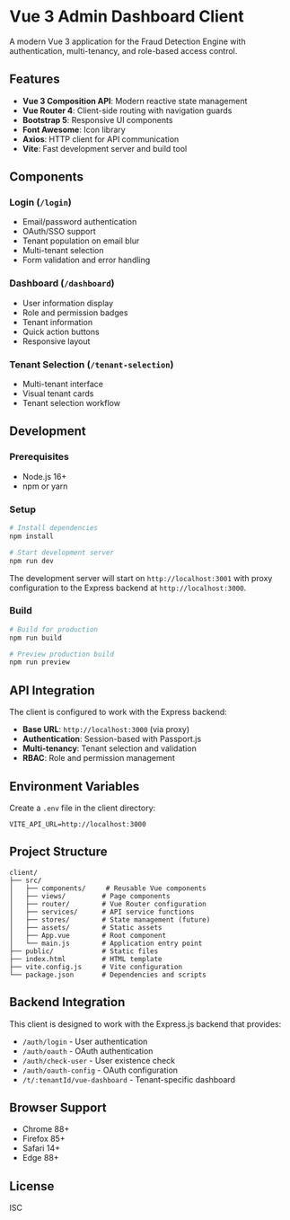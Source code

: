 # Vue 3 Admin Dashboard Client

A modern Vue 3 application for the Fraud Detection Engine with authentication, multi-tenancy, and role-based access control.

## Features

- **Vue 3 Composition API**: Modern reactive state management
- **Vue Router 4**: Client-side routing with navigation guards
- **Bootstrap 5**: Responsive UI components
- **Font Awesome**: Icon library
- **Axios**: HTTP client for API communication
- **Vite**: Fast development server and build tool

## Components

### Login (`/login`)

- Email/password authentication
- OAuth/SSO support
- Tenant population on email blur
- Multi-tenant selection
- Form validation and error handling

### Dashboard (`/dashboard`)

- User information display
- Role and permission badges
- Tenant information
- Quick action buttons
- Responsive layout

### Tenant Selection (`/tenant-selection`)

- Multi-tenant interface
- Visual tenant cards
- Tenant selection workflow

## Development

### Prerequisites

- Node.js 16+
- npm or yarn

### Setup

```bash
# Install dependencies
npm install

# Start development server
npm run dev
```

The development server will start on `http://localhost:3001` with proxy configuration to the Express backend at `http://localhost:3000`.

### Build

```bash
# Build for production
npm run build

# Preview production build
npm run preview
```

## API Integration

The client is configured to work with the Express backend:

- **Base URL**: `http://localhost:3000` (via proxy)
- **Authentication**: Session-based with Passport.js
- **Multi-tenancy**: Tenant selection and validation
- **RBAC**: Role and permission management

## Environment Variables

Create a `.env` file in the client directory:

```env
VITE_API_URL=http://localhost:3000
```

## Project Structure

```
client/
├── src/
│   ├── components/     # Reusable Vue components
│   ├── views/         # Page components
│   ├── router/        # Vue Router configuration
│   ├── services/      # API service functions
│   ├── stores/        # State management (future)
│   ├── assets/        # Static assets
│   ├── App.vue        # Root component
│   └── main.js        # Application entry point
├── public/            # Static files
├── index.html         # HTML template
├── vite.config.js     # Vite configuration
└── package.json       # Dependencies and scripts
```

## Backend Integration

This client is designed to work with the Express.js backend that provides:

- `/auth/login` - User authentication
- `/auth/oauth` - OAuth authentication
- `/auth/check-user` - User existence check
- `/auth/oauth-config` - OAuth configuration
- `/t/:tenantId/vue-dashboard` - Tenant-specific dashboard

## Browser Support

- Chrome 88+
- Firefox 85+
- Safari 14+
- Edge 88+

## License

ISC
